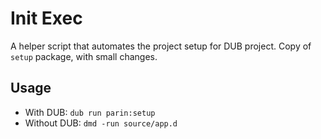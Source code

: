 # Init Exec

A helper script that automates the project setup for DUB project.
Copy of `setup` package, with small changes.

## Usage

* With DUB: `dub run parin:setup`
* Without DUB: `dmd -run source/app.d`
